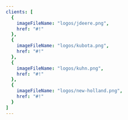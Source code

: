 ```yaml
---
clients: [
  {
    imageFileName: "logos/jdeere.png",
    href: "#!"
  },
  {
    imageFileName: "logos/kubota.png",
    href: "#!"
  },
  {
    imageFileName: "logos/kuhn.png",
    href: "#!"
  },
  {
    imageFileName: "logos/new-holland.png",
    href: "#!"
  }
]
---
```

